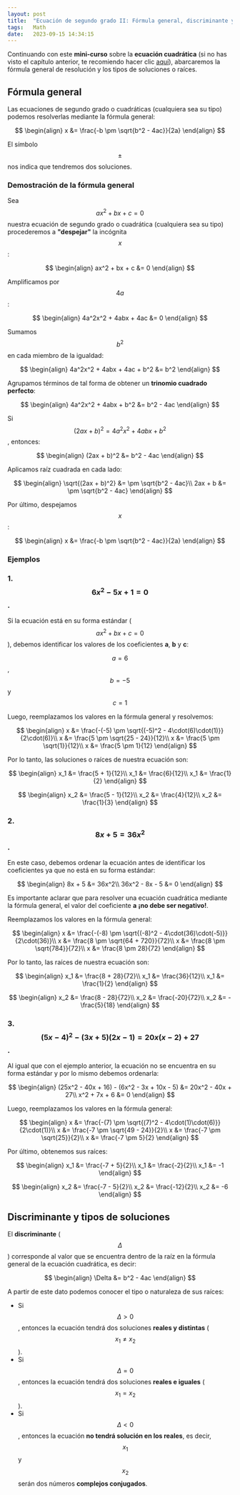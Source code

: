 ```yaml
---
layout: post
title:  "Ecuación de segundo grado II: Fórmula general, discriminante y tipos de soluciones"
tags:   Math
date:   2023-09-15 14:34:15
---
```


Continuando con este **mini-curso** sobre la **ecuación cuadrática** (si no has visto el capítulo anterior, te recomiendo hacer clic [aquí](https://elerizoinformatico.github.io/2023/09/07/ecuacion-de-segundo-grado-i/)), abarcaremos la fórmula general de resolución y los tipos de soluciones o raíces.

## Fórmula general

Las ecuaciones de segundo grado o cuadráticas (cualquiera sea su tipo) podemos resolverlas mediante la fórmula general:

$$
\begin{align}
x &= \frac{-b \pm \sqrt{b^2 - 4ac}}{2a}
\end{align}
$$

El símbolo $$\pm$$ nos indica que tendremos dos soluciones.

### **Demostración de la fórmula general**

Sea $$ax^2 + bx + c = 0$$ nuestra ecuación de segundo grado o cuadrática (cualquiera sea su tipo) procederemos a **"despejar"** la incógnita $$x$$:

$$
\begin{align}
ax^2 + bx + c &= 0
\end{align}
$$

Amplificamos por $$4a$$:

$$
\begin{align}
4a^2x^2 + 4abx + 4ac &= 0
\end{align}
$$

Sumamos $$b^2$$ en cada miembro de la igualdad:

$$
\begin{align}
4a^2x^2 + 4abx + 4ac + b^2 &= b^2
\end{align}
$$

Agrupamos términos de tal forma de obtener un **trinomio cuadrado perfecto**:

$$
\begin{align}
4a^2x^2 + 4abx + b^2 &= b^2 - 4ac
\end{align}
$$

Si $$(2ax + b)^2 = 4a^2x^2 + 4abx + b^2$$, entonces:

$$
\begin{align}
(2ax + b)^2 &= b^2 - 4ac
\end{align}
$$

Aplicamos raíz cuadrada en cada lado:

$$
\begin{align}
\sqrt{(2ax + b)^2} &= \pm \sqrt{b^2 - 4ac}\\
2ax + b &= \pm \sqrt{b^2 - 4ac}
\end{align}
$$

Por último, despejamos $$x$$:

$$
\begin{align}
x &= \frac{-b \pm \sqrt{b^2 - 4ac}}{2a}
\end{align}
$$

### **Ejemplos**

### **1. $$6x^2 - 5x + 1 = 0$$.**

Si la ecuación está en su forma estándar ($$ax^2 + bx + c = 0$$), debemos identificar los valores de los coeficientes **a**, **b** y **c**:

$$a = 6$$, $$b = -5$$ y $$c = 1$$

Luego, reemplazamos los valores en la fórmula general y resolvemos:

$$
\begin{align}
x &= \frac{-(-5) \pm \sqrt{(-5)^2 - 4\cdot(6)\cdot(1)}}{2\cdot(6)}\\
x &= \frac{5 \pm \sqrt{25 - 24}}{12}\\
x &= \frac{5 \pm \sqrt{1}}{12}\\
x &= \frac{5 \pm 1}{12}
\end{align}
$$

Por lo tanto, las soluciones o raíces de nuestra ecuación son:

$$
\begin{align}
x_1 &= \frac{5 + 1}{12}\\
x_1 &= \frac{6}{12}\\
x_1 &= \frac{1}{2}
\end{align}
$$

$$
\begin{align}
x_2 &= \frac{5 - 1}{12}\\
x_2 &= \frac{4}{12}\\
x_2 &= \frac{1}{3}
\end{align}
$$

### **2. $$8x + 5 = 36x^2$$.**

En este caso, debemos ordenar la ecuación antes de identificar los coeficientes ya que no está en su forma estándar:

$$
\begin{align}
8x + 5 &= 36x^2\\
36x^2 - 8x - 5 &= 0
\end{align}
$$

Es importante aclarar que para resolver una ecuación cuadrática mediante la fórmula general, el valor del coeficiente **a** **¡no debe ser negativo!**.

Reemplazamos los valores en la fórmula general:

$$
\begin{align}
x &= \frac{-(-8) \pm \sqrt{(-8)^2 - 4\cdot(36)\cdot(-5)}}{2\cdot(36)}\\
x &= \frac{8 \pm \sqrt{64 + 720}}{72}\\
x &= \frac{8 \pm \sqrt{784}}{72}\\
x &= \frac{8 \pm 28}{72}
\end{align}
$$

Por lo tanto, las raíces de nuestra ecuación son:

$$
\begin{align}
x_1 &= \frac{8 + 28}{72}\\
x_1 &= \frac{36}{12}\\
x_1 &= \frac{1}{2}
\end{align}
$$

$$
\begin{align}
x_2 &= \frac{8 - 28}{72}\\
x_2 &= \frac{-20}{72}\\
x_2 &= - \frac{5}{18}
\end{align}
$$

### **3. $$(5x - 4)^2 - (3x + 5)(2x - 1) = 20x(x - 2) + 27$$.**

Al igual que con el ejemplo anterior, la ecuación no se encuentra en su forma estándar y por lo mismo debemos ordenarla:

$$
\begin{align}
(25x^2 - 40x + 16) - (6x^2 - 3x + 10x - 5) &= 20x^2 - 40x + 27\\
x^2 + 7x + 6 &= 0
\end{align}
$$

Luego, reemplazamos los valores en la fórmula general:

$$
\begin{align}
x &= \frac{-(7) \pm \sqrt{(7)^2 - 4\cdot(1)\cdot(6)}}{2\cdot(1)}\\
x &= \frac{-7 \pm \sqrt{49 - 24}}{2}\\
x &= \frac{-7 \pm \sqrt{25}}{2}\\
x &= \frac{-7 \pm 5}{2}
\end{align}
$$

Por último, obtenemos sus raíces:

$$
\begin{align}
x_1 &= \frac{-7 + 5}{2}\\
x_1 &= \frac{-2}{2}\\
x_1 &= -1
\end{align}
$$

$$
\begin{align}
x_2 &= \frac{-7 - 5}{2}\\
x_2 &= \frac{-12}{2}\\
x_2 &= -6
\end{align}
$$

## Discriminante y tipos de soluciones

El **discriminante** ($$\Delta$$) corresponde al valor que se encuentra dentro de la raíz en la fórmula general de la ecuación cuadrática, es decir:

$$
\begin{align}
\Delta &= b^2 - 4ac
\end{align}
$$

A partir de este dato podemos conocer el tipo o naturaleza de sus raíces:

* Si $$\Delta > 0$$, entonces la ecuación tendrá dos soluciones **reales y distintas** ($$x_1 \neq x_2$$).
* Si $$\Delta = 0$$, entonces la ecuación tendrá dos soluciones **reales e iguales** ($$x_1 = x_2$$).
* Si $$\Delta < 0$$, entonces la ecuación **no tendrá solución en los reales**, es decir, $$x_1$$ y $$x_2$$ serán dos números **complejos conjugados**.

<script src="https://utteranc.es/client.js"
        repo="elerizoinformatico/elerizoinformatico.github.io"
        issue-term="pathname"
        theme="icy-dark"
        crossorigin="anonymous"
        async>
</script>

